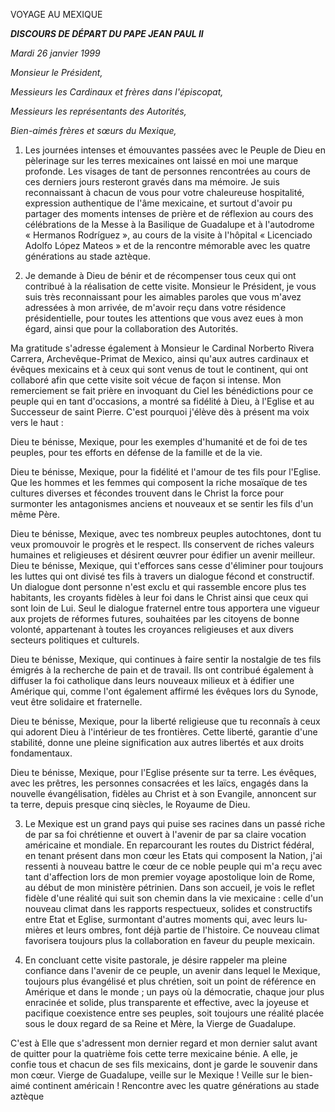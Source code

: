 VOYAGE AU MEXIQUE

***DISCOURS DE DÉPART DU PAPE JEAN PAUL II***

*Mardi 26 janvier 1999*

*Monsieur le Président,*

*Messieurs les Cardinaux et frères dans l'épiscopat,*

*Messieurs les représentants des Autorités,*

*Bien-aimés frères et sœurs du Mexique,*

1. Les journées intenses et émouvantes passées avec le Peuple de Dieu en pèlerinage sur les terres mexicaines ont laissé en moi une marque profonde. Les visages de tant de personnes rencontrées au cours de ces derniers jours resteront gravés dans ma mémoire. Je suis reconnaissant à chacun de vous pour votre chaleureuse hospitalité, expression authentique de l'âme mexicaine, et surtout d'avoir pu partager des moments intenses de prière et de réflexion au cours des célébrations de la Messe à la Basilique de Guadalupe et à l'autodrome « Hermanos Rodríguez », au cours de la visite à l'hôpital « Licenciado Adolfo López Mateos » et de la rencontre mémorable avec les quatre générations au stade aztèque.

2. Je demande à Dieu de bénir et de récompenser tous ceux qui ont contribué à la réalisation de cette visite. Monsieur le Président, je vous suis très reconnaissant pour les aimables paroles que vous m'avez adressées à mon arrivée, de m'avoir reçu dans votre résidence présidentielle, pour toutes les attentions que vous avez eues à mon égard, ainsi que pour la collaboration des Autorités.

Ma gratitude s'adresse également à Monsieur le Cardinal Norberto Rivera Carrera, Archevêque-Primat de Mexico, ainsi qu'aux autres cardinaux et évêques mexicains et à ceux qui sont venus de tout le continent, qui ont collaboré afin que cette visite soit vécue de façon si intense. Mon remerciement se fait prière en invoquant du Ciel les bénédictions pour ce peuple qui en tant d'occasions, a montré sa fidélité à Dieu, à l'Eglise et au Successeur de saint Pierre. C'est pourquoi j'élève dès à présent ma voix vers le haut :

Dieu te bénisse, Mexique, pour les exemples d'humanité et de foi de tes peuples, pour tes efforts en défense de la famille et de la vie.

Dieu te bénisse, Mexique, pour la fidélité et l'amour de tes fils pour l'Eglise. Que les hommes et les femmes qui composent la riche mosaïque de tes cultures diverses et fécondes trouvent dans le Christ la force pour surmonter les antagonismes anciens et nouveaux et se sentir les fils d'un même Père.

Dieu te bénisse, Mexique, avec tes nombreux peuples autochtones, dont tu veux promouvoir le progrès et le respect. Ils conservent de riches valeurs humaines et religieuses et désirent œuvrer pour édifier un avenir meilleur. Dieu te bénisse, Mexique, qui t'efforces sans cesse d'éliminer pour toujours les luttes qui ont divisé tes fils à travers un dialogue fécond et constructif. Un dialogue dont personne n'est exclu et qui rassemble encore plus tes habitants, les croyants fidèles à leur foi dans le Christ ainsi que ceux qui sont loin de Lui. Seul le dialogue fraternel entre tous apportera une vigueur aux projets de réformes futures, souhaitées par les citoyens de bonne volonté, appartenant à toutes les croyances religieuses et aux divers secteurs politiques et culturels.

Dieu te bénisse, Mexique, qui continues à faire sentir la nostalgie de tes fils émigrés à la recherche de pain et de travail. Ils ont contribué également à diffuser la foi catholique dans leurs nouveaux milieux et à édifier une Amérique qui, comme l'ont également affirmé les évêques lors du Synode, veut être solidaire et fraternelle.

Dieu te bénisse, Mexique, pour la liberté religieuse que tu reconnaîs à ceux qui adorent Dieu à l'intérieur de tes frontières. Cette liberté, garantie d'une stabilité, donne une pleine signification aux autres libertés et aux droits fondamentaux.

Dieu te bénisse, Mexique, pour l'Eglise présente sur ta terre. Les évêques, avec les prêtres, les personnes consacrées et les laïcs, engagés dans la nouvelle évangélisation, fidèles au Christ et à son Evangile, annoncent sur ta terre, depuis presque cinq siècles, le Royaume de Dieu.

3. Le Mexique est un grand pays qui puise ses racines dans un passé riche de par sa foi chrétienne et ouvert à l'avenir de par sa claire vocation américaine et mondiale. En reparcourant les routes du District fédéral, en tenant présent dans mon cœur les Etats qui composent la Nation, j'ai ressenti à nouveau battre le cœur de ce noble peuple qui m'a reçu avec tant d'affection lors de mon premier voyage apostolique loin de Rome, au début de mon ministère pétrinien. Dans son accueil, je vois le reflet fidèle d'une réalité qui suit son chemin dans la vie mexicaine : celle d'un nouveau climat dans les rapports respectueux, solides et constructifs entre Etat et Eglise, surmontant d'autres moments qui, avec leurs lu- mières et leurs ombres, font déjà partie de l'histoire. Ce nouveau climat favorisera toujours plus la collaboration en faveur du peuple mexicain.

4. En concluant cette visite pastorale, je désire rappeler ma pleine confiance dans l'avenir de ce peuple, un avenir dans lequel le Mexique, toujours plus évangélisé et plus chrétien, soit un point de référence en Amérique et dans le monde ; un pays où la démocratie, chaque jour plus enracinée et solide, plus transparente et effective, avec la joyeuse et pacifique coexistence entre ses peuples, soit toujours une réalité placée sous le doux regard de sa Reine et Mère, la Vierge de Guadalupe.

C'est à Elle que s'adressent mon dernier regard et mon dernier salut avant de quitter pour la quatrième fois cette terre mexicaine bénie. A elle, je confie tous et chacun de ses fils mexicains, dont je garde le souvenir dans mon cœur. Vierge de Guadalupe, veille sur le Mexique ! Veille sur le bien-aimé continent américain ! Rencontre avec les quatre générations au stade aztèque